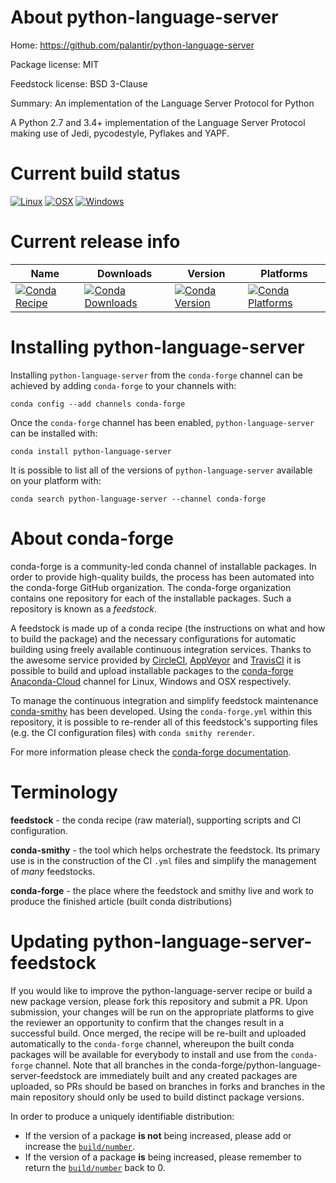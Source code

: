 About python-language-server
============================

Home: https://github.com/palantir/python-language-server

Package license: MIT

Feedstock license: BSD 3-Clause

Summary: An implementation of the Language Server Protocol for Python

A Python 2.7 and 3.4+ implementation of the Language Server Protocol
making use of Jedi, pycodestyle, Pyflakes and YAPF.


Current build status
====================

[![Linux](https://img.shields.io/circleci/project/github/conda-forge/python-language-server-feedstock/master.svg?label=Linux)](https://circleci.com/gh/conda-forge/python-language-server-feedstock)
[![OSX](https://img.shields.io/travis/conda-forge/python-language-server-feedstock/master.svg?label=macOS)](https://travis-ci.org/conda-forge/python-language-server-feedstock)
[![Windows](https://img.shields.io/appveyor/ci/conda-forge/python-language-server-feedstock/master.svg?label=Windows)](https://ci.appveyor.com/project/conda-forge/python-language-server-feedstock/branch/master)

Current release info
====================

| Name | Downloads | Version | Platforms |
| --- | --- | --- | --- |
| [![Conda Recipe](https://img.shields.io/badge/recipe-python--language--server-green.svg)](https://anaconda.org/conda-forge/python-language-server) | [![Conda Downloads](https://img.shields.io/conda/dn/conda-forge/python-language-server.svg)](https://anaconda.org/conda-forge/python-language-server) | [![Conda Version](https://img.shields.io/conda/vn/conda-forge/python-language-server.svg)](https://anaconda.org/conda-forge/python-language-server) | [![Conda Platforms](https://img.shields.io/conda/pn/conda-forge/python-language-server.svg)](https://anaconda.org/conda-forge/python-language-server) |

Installing python-language-server
=================================

Installing `python-language-server` from the `conda-forge` channel can be achieved by adding `conda-forge` to your channels with:

```
conda config --add channels conda-forge
```

Once the `conda-forge` channel has been enabled, `python-language-server` can be installed with:

```
conda install python-language-server
```

It is possible to list all of the versions of `python-language-server` available on your platform with:

```
conda search python-language-server --channel conda-forge
```


About conda-forge
=================

conda-forge is a community-led conda channel of installable packages.
In order to provide high-quality builds, the process has been automated into the
conda-forge GitHub organization. The conda-forge organization contains one repository
for each of the installable packages. Such a repository is known as a *feedstock*.

A feedstock is made up of a conda recipe (the instructions on what and how to build
the package) and the necessary configurations for automatic building using freely
available continuous integration services. Thanks to the awesome service provided by
[CircleCI](https://circleci.com/), [AppVeyor](http://www.appveyor.com/)
and [TravisCI](https://travis-ci.org/) it is possible to build and upload installable
packages to the [conda-forge](https://anaconda.org/conda-forge)
[Anaconda-Cloud](http://docs.anaconda.org/) channel for Linux, Windows and OSX respectively.

To manage the continuous integration and simplify feedstock maintenance
[conda-smithy](http://github.com/conda-forge/conda-smithy) has been developed.
Using the ``conda-forge.yml`` within this repository, it is possible to re-render all of
this feedstock's supporting files (e.g. the CI configuration files) with ``conda smithy rerender``.

For more information please check the [conda-forge documentation](https://conda-forge.org/docs/).

Terminology
===========

**feedstock** - the conda recipe (raw material), supporting scripts and CI configuration.

**conda-smithy** - the tool which helps orchestrate the feedstock.
                   Its primary use is in the construction of the CI ``.yml`` files
                   and simplify the management of *many* feedstocks.

**conda-forge** - the place where the feedstock and smithy live and work to
                  produce the finished article (built conda distributions)


Updating python-language-server-feedstock
=========================================

If you would like to improve the python-language-server recipe or build a new
package version, please fork this repository and submit a PR. Upon submission,
your changes will be run on the appropriate platforms to give the reviewer an
opportunity to confirm that the changes result in a successful build. Once
merged, the recipe will be re-built and uploaded automatically to the
`conda-forge` channel, whereupon the built conda packages will be available for
everybody to install and use from the `conda-forge` channel.
Note that all branches in the conda-forge/python-language-server-feedstock are
immediately built and any created packages are uploaded, so PRs should be based
on branches in forks and branches in the main repository should only be used to
build distinct package versions.

In order to produce a uniquely identifiable distribution:
 * If the version of a package **is not** being increased, please add or increase
   the [``build/number``](http://conda.pydata.org/docs/building/meta-yaml.html#build-number-and-string).
 * If the version of a package **is** being increased, please remember to return
   the [``build/number``](http://conda.pydata.org/docs/building/meta-yaml.html#build-number-and-string)
   back to 0.